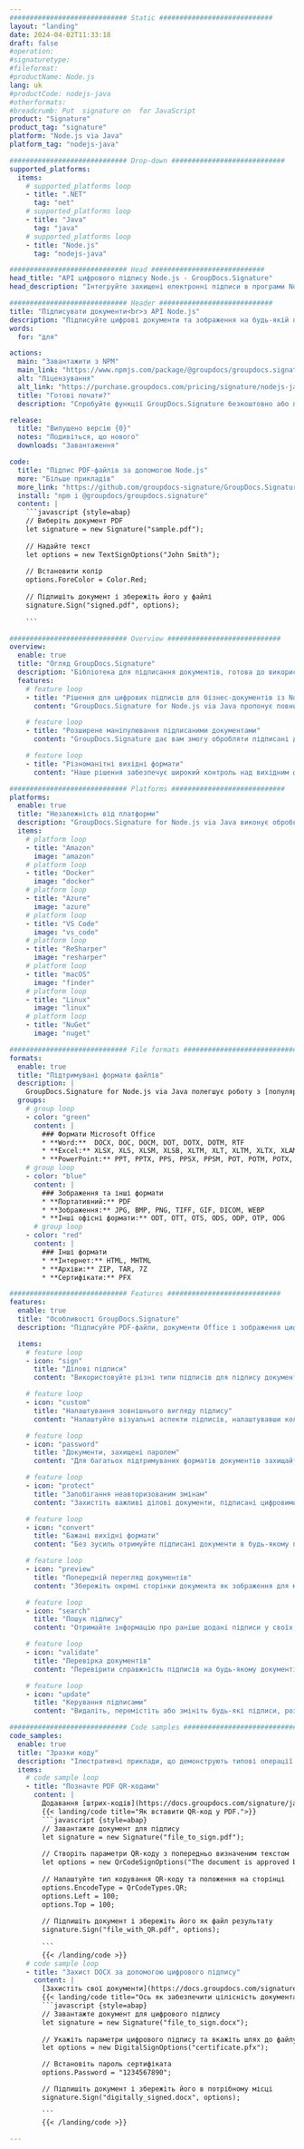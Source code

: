 ```yaml
---
############################# Static ############################
layout: "landing"
date: 2024-04-02T11:33:18
draft: false
#operation: 
#signaturetype: 
#fileformat: 
#productName: Node.js
lang: uk
#productCode: nodejs-java
#otherformats: 
#breadcrumb: Put  signature on  for JavaScript
product: "Signature"
product_tag: "signature"
platform: "Node.js via Java"
platform_tag: "nodejs-java"

############################# Drop-down ############################
supported_platforms:
  items:
    # supported_platforms loop
    - title: ".NET"
      tag: "net"
    # supported_platforms loop
    - title: "Java"
      tag: "java"
    # supported_platforms loop
    - title: "Node.js"
      tag: "nodejs-java"

############################# Head ############################
head_title: "API цифрового підпису Node.js - GroupDocs.Signature"
head_description: "Інтегруйте захищені електронні підписи в програми Node.js за допомогою GroupDocs.Signature. Оптимізуйте робочі процеси підписання документів легко та ефективно."

############################# Header ############################
title: "Підписувати документи<br>з API Node.js"
description: "Підписуйте цифрові документи та зображення на будь-якій платформі за допомогою наших гнучких API та рішень на основі програм для програмістів і кінцевих користувачів."
words:
  for: "для"

actions:
  main: "Завантажити з NPM"
  main_link: "https://www.npmjs.com/package/@groupdocs/groupdocs.signature/"
  alt: "Ліцензування"
  alt_link: "https://purchase.groupdocs.com/pricing/signature/nodejs-java/"
  title: "Готові почати?"
  description: "Спробуйте функції GroupDocs.Signature безкоштовно або подайте запит на ліцензію"

release:
  title: "Випущено версію {0}"
  notes: "Подивіться, що нового"
  downloads: "Завантаження"

code:
  title: "Підпис PDF-файлів за допомогою Node.js"
  more: "Більше прикладів"
  more_link: "https://github.com/groupdocs-signature/GroupDocs.Signature-for-Node.js-via-Java/"
  install: "npm i @groupdocs/groupdocs.signature"
  content: |
    ```javascript {style=abap}   
    // Виберіть документ PDF
    let signature = new Signature("sample.pdf");
    
    // Надайте текст
    let options = new TextSignOptions("John Smith");
    
    // Встановити колір
    options.ForeColor = Color.Red;
    
    // Підпишіть документ і збережіть його у файлі
    signature.Sign("signed.pdf", options);
    
    ```

############################# Overview ############################
overview:
  enable: true
  title: "Огляд GroupDocs.Signature"
  description: "Бібліотека для підписання документів, готова до використання в програмах Node.js"
  features:
    # feature loop
    - title: "Рішення для цифрових підписів для бізнес-документів із Node.js"
      content: "GroupDocs.Signature for Node.js via Java пропонує повний набір параметрів цифрового підпису для PDF, документів Office і зображень. Доступні текст, штрих-коди, зображення, цифрові сертифікати та метадані. Впорядкована обробка документів забезпечує ефективність."

    # feature loop
    - title: "Розширене маніпулювання підписаними документами"
      content: "GroupDocs.Signature дає вам змогу обробляти підписані документи. Шукайте та перевіряйте підписи за різними критеріями. Крім того, витягніть детальну інформацію про документ або створіть попередні зображення сторінок."

    # feature loop
    - title: "Різноманітні вихідні формати"
      content: "Наше рішення забезпечує широкий контроль над вихідним форматом підписаних документів. Точне розташування підписів на будь-якій сторінці та налаштування їх зовнішнього вигляду. Зберігайте підписані документи в численних підтримуваних форматах і додатково захищайте їх паролями."

############################# Platforms ############################
platforms:
  enable: true
  title: "Незалежність від платформи"
  description: "GroupDocs.Signature for Node.js via Java виконує обробку документів за допомогою різних операційних систем"
  items:
    # platform loop
    - title: "Amazon"
      image: "amazon"
    # platform loop
    - title: "Docker"
      image: "docker"
    # platform loop
    - title: "Azure"
      image: "azure"
    # platform loop
    - title: "VS Code"
      image: "vs_code"
    # platform loop
    - title: "ReSharper"
      image: "resharper"
    # platform loop
    - title: "macOS"
      image: "finder"
    # platform loop
    - title: "Linux"
      image: "linux"
    # platform loop
    - title: "NuGet"
      image: "nuget"

############################# File formats ############################
formats:
  enable: true
  title: "Підтримувані формати файлів"
  description: |
    GroupDocs.Signature for Node.js via Java полегшує роботу з [популярними форматами файлів](https://docs.groupdocs.com/signature/java/supported-document-formats/).
  groups:
    # group loop
    - color: "green"
      content: |
        ### Формати Microsoft Office
        * **Word:**  DOCX, DOC, DOCM, DOT, DOTX, DOTM, RTF
        * **Excel:** XLSX, XLS, XLSM, XLSB, XLTM, XLT, XLTM, XLTX, XLAM, SXC, SpreadsheetML
        * **PowerPoint:** PPT, PPTX, PPS, PPSX, PPSM, POT, POTM, POTX, PPTM
    # group loop
    - color: "blue"
      content: |
        ### Зображення та інші формати
        * **Портативний:** PDF
        * **Зображення:** JPG, BMP, PNG, TIFF, GIF, DICOM, WEBP
        * **Інші офісні формати:** ODT, OTT, OTS, ODS, ODP, OTP, ODG
      # group loop
    - color: "red"
      content: |
        ### Інші формати
        * **Інтернет:** HTML, MHTML
        * **Архіви:** ZIP, TAR, 7Z
        * **Сертифікати:** PFX

############################# Features ############################
features:
  enable: true
  title: "Особливості GroupDocs.Signature"
  description: "Підписуйте PDF-файли, документи Office і зображення цифровими підписами"

  items:
    # feature loop
    - icon: "sign"
      title: "Ділові підписи"
      content: "Використовуйте різні типи підписів для підпису документів. Точне розміщення цифрових підписів на будь-якій сторінці."

    # feature loop
    - icon: "custom"
      title: "Налаштування зовнішнього вигляду підпису"
      content: "Налаштуйте візуальні аспекти підписів, налаштувавши колір, шрифт, межі, обертання тощо, щоб досягти бажаного результату."

    # feature loop
    - icon: "password"
      title: "Документи, захищені паролем"
      content: "Для багатьох підтримуваних форматів документів захищайте підписані документи паролем для додаткової безпеки."

    # feature loop
    - icon: "protect"
      title: "Запобігання неавторизованим змінам"
      content: "Захистіть важливі ділові документи, підписані цифровими сертифікатами, від несанкціонованих змін."

    # feature loop
    - icon: "convert"
      title: "Бажані вихідні формати"
      content: "Без зусиль отримуйте підписані документи в будь-якому підтримуваному форматі. Легко конвертуйте документи MS Word у формат PDF."

    # feature loop
    - icon: "preview"
      title: "Попередній перегляд документів"
      content: "Збережіть окремі сторінки документа як зображення для майбутніх потреб."

    # feature loop
    - icon: "search"
      title: "Пошук підпису"
      content: "Отримайте інформацію про раніше додані підписи у своїх документах."

    # feature loop
    - icon: "validate"
      title: "Перевірка документів"
      content: "Перевірити справжність підписів на будь-якому документі."

    # feature loop
    - icon: "update"
      title: "Керування підписами"
      content: "Видаліть, перемістіть або змініть будь-які підписи, розміщені на будь-якій сторінці документа."

############################# Code samples ############################
code_samples:
  enable: true
  title: "Зразки коду"
  description: "Ілюстративні приклади, що демонструють типові операції GroupDocs.Signature for Node.js via Java"
  items:
    # code sample loop
    - title: "Позначте PDF QR-кодами"
      content: |
        Додавання [штрих-кодів](https://docs.groupdocs.com/signature/java/esign-document-with-qr-code-signature/) до конкретних сторінок документа PDF може оптимізувати бізнес-процеси. У цьому розділі наведено приклад додавання QR-коду за допомогою GroupDocs.Signature for Node.js via Java.
        {{< landing/code title="Як вставити QR-код у PDF.">}}
        ```javascript {style=abap}
        // Завантажте документ для підпису
        let signature = new Signature("file_to_sign.pdf");
        
        // Створіть параметри QR-коду з попередньо визначеним текстом
        let options = new QrCodeSignOptions("The document is approved by John Smith");
        
        // Налаштуйте тип кодування QR-коду та положення на сторінці
        options.EncodeType = QrCodeTypes.QR;
        options.Left = 100;
        options.Top = 100;
            
        // Підпишіть документ і збережіть його як файл результату
        signature.Sign("file_with_QR.pdf", options);
        
        ```
        {{< /landing/code >}}
    # code sample loop
    - title: "Захист DOCX за допомогою цифрового підпису"
      content: |
        [Захистіть свої документи](https://docs.groupdocs.com/signature/java/esign-document-with-digital-signature/) за допомогою підписів на основі цифрових сертифікатів. Цифровий підпис захистить ваші ділові документи від зміни вмісту.
        {{< landing/code title="Ось як забезпечити цілісність документа.">}}
        ```javascript {style=abap}   
        // Завантажте документ для цифрового підпису
        let signature = new Signature("file_to_sign.docx");
        
        // Укажіть параметри цифрового підпису та вкажіть шлях до файлу сертифіката
        let options = new DigitalSignOptions("certificate.pfx");

        // Встановіть пароль сертифіката
        options.Password = "1234567890";

        // Підпишіть документ і збережіть його в потрібному місці
        signature.Sign("digitally_signed.docx", options);

        ```
        {{< /landing/code >}}

---
```

